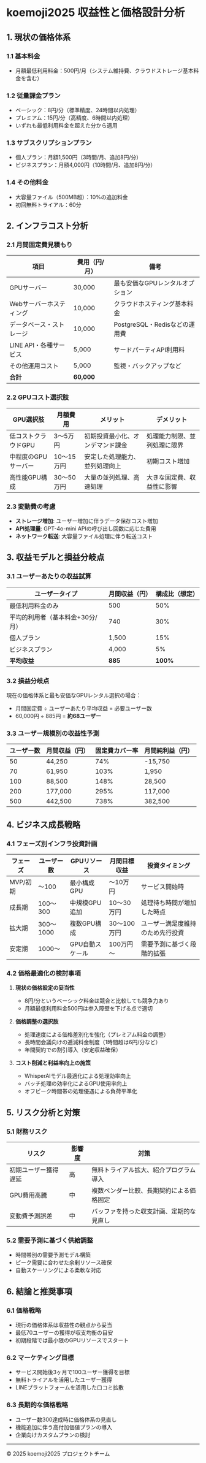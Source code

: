 # koemoji2025 収益性と価格設計分析

## 1. 現状の価格体系

### 1.1 基本料金
- 月額最低利用料金：500円/月（システム維持費、クラウドストレージ基本料金を含む）

### 1.2 従量課金プラン
- ベーシック：8円/分（標準精度、24時間以内処理）
- プレミアム：15円/分（高精度、6時間以内処理）
- いずれも最低利用料金を超えた分から適用

### 1.3 サブスクリプションプラン
- 個人プラン：月額1,500円（3時間/月、追加8円/分）
- ビジネスプラン：月額4,000円（10時間/月、追加8円/分）

### 1.4 その他料金
- 大容量ファイル（500MB超）：10%の追加料金
- 初回無料トライアル：60分

## 2. インフラコスト分析

### 2.1 月間固定費見積もり

| 項目 | 費用（円/月） | 備考 |
|------|--------------|------|
| GPUサーバー | 30,000 | 最も安価なGPUレンタルオプション |
| Webサーバーホスティング | 10,000 | クラウドホスティング基本料金 |
| データベース・ストレージ | 10,000 | PostgreSQL・Redisなどの運用費 |
| LINE API・各種サービス | 5,000 | サードパーティAPI利用料 |
| その他運用コスト | 5,000 | 監視・バックアップなど |
| **合計** | **60,000** | |

### 2.2 GPUコスト選択肢

| GPU選択肢 | 月額費用 | メリット | デメリット |
|-----------|--------|---------|----------|
| 低コストクラウドGPU | 3〜5万円 | 初期投資最小化、オンデマンド課金 | 処理能力制限、並列処理に限界 |
| 中程度のGPUサーバー | 10〜15万円 | 安定した処理能力、並列処理向上 | 初期コスト増加 |
| 高性能GPU構成 | 30〜50万円 | 大量の並列処理、高速処理 | 大きな固定費、収益性に影響 |

### 2.3 変動費の考慮

- **ストレージ増加**: ユーザー増加に伴うデータ保存コスト増加
- **API処理量**: GPT-4o-mini APIの呼び出し回数に応じた費用
- **ネットワーク転送**: 大容量ファイル処理に伴う転送コスト

## 3. 収益モデルと損益分岐点

### 3.1 ユーザーあたりの収益試算

| ユーザータイプ | 月間収益（円） | 構成比（想定） |
|--------------|--------------|--------------|
| 最低利用料金のみ | 500 | 50% |
| 平均的利用者（基本料金+30分/月） | 740 | 30% |
| 個人プラン | 1,500 | 15% |
| ビジネスプラン | 4,000 | 5% |
| **平均収益** | **885** | **100%** |

### 3.2 損益分岐点

現在の価格体系と最も安価なGPUレンタル選択の場合：

- 月間固定費 ÷ ユーザーあたり平均収益 = 必要ユーザー数
- 60,000円 ÷ 885円 = **約68ユーザー**

### 3.3 ユーザー規模別の収益性予測

| ユーザー数 | 月間収益（円） | 固定費カバー率 | 月間純利益（円） |
|-----------|--------------|--------------|--------------|
| 50 | 44,250 | 74% | -15,750 |
| 70 | 61,950 | 103% | 1,950 |
| 100 | 88,500 | 148% | 28,500 |
| 200 | 177,000 | 295% | 117,000 |
| 500 | 442,500 | 738% | 382,500 |

## 4. ビジネス成長戦略

### 4.1 フェーズ別インフラ投資計画

| フェーズ | ユーザー数 | GPUリソース | 月間目標収益 | 投資タイミング |
|---------|-----------|------------|------------|--------------|
| MVP/初期 | ～100 | 最小構成GPU | ～10万円 | サービス開始時 |
| 成長期 | 100～300 | 中規模GPU追加 | 10～30万円 | 処理待ち時間が増加した時点 |
| 拡大期 | 300～1000 | 複数GPU構成 | 30～100万円 | ユーザー満足度維持のため先行投資 |
| 安定期 | 1000～ | GPU自動スケール | 100万円～ | 需要予測に基づく段階的拡張 |

### 4.2 価格最適化の検討事項

1. **現状の価格設定の妥当性**
   - 8円/分というベーシック料金は競合と比較しても競争力あり
   - 月額最低利用料金500円は参入障壁を下げる点で適切

2. **価格調整の選択肢**
   - 処理速度による価格差別化を強化（プレミアム料金の調整）
   - 長時間会議向けの逓減料金制度（1時間超は6円/分など）
   - 年間契約での割引導入（安定収益確保）

3. **コスト削減と利益率向上の施策**
   - WhisperAIモデル最適化による処理効率向上
   - バッチ処理の効率化によるGPU使用率向上
   - オフピーク時間帯の処理優遇による負荷平準化

## 5. リスク分析と対策

### 5.1 財務リスク

| リスク | 影響度 | 対策 |
|--------|--------|------|
| 初期ユーザー獲得遅延 | 高 | 無料トライアル拡大、紹介プログラム導入 |
| GPU費用高騰 | 中 | 複数ベンダー比較、長期契約による価格固定 |
| 変動費予測誤差 | 中 | バッファを持った収支計画、定期的な見直し |

### 5.2 需要予測に基づく供給調整

- 時間帯別の需要予測モデル構築
- ピーク需要に合わせた余剰リソース確保
- 自動スケーリングによる柔軟な対応

## 6. 結論と推奨事項

### 6.1 価格戦略

- 現行の価格体系は収益性の観点から妥当
- 最低70ユーザーの獲得が収支均衡の目安
- 初期段階では最小限のGPUリソースでスタート

### 6.2 マーケティング目標

- サービス開始後3ヶ月で100ユーザー獲得を目標
- 無料トライアルを活用したユーザー獲得
- LINEプラットフォームを活用した口コミ拡散

### 6.3 長期的な価格戦略

- ユーザー数300達成時に価格体系の見直し
- 機能追加に伴う高付加価値プランの導入
- 企業向けカスタムプランの検討

---

© 2025 koemoji2025 プロジェクトチーム